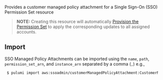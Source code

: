Provides a customer managed policy attachment for a Single Sign-On (SSO) Permission Set resource

> **NOTE:** Creating this resource will automatically [Provision the Permission Set](https://docs.aws.amazon.com/singlesignon/latest/APIReference/API_ProvisionPermissionSet.html) to apply the corresponding updates to all assigned accounts.


## Import

SSO Managed Policy Attachments can be imported using the `name`, `path`, `permission_set_arn`, and `instance_arn` separated by a comma (`,`) e.g.,

```sh
 $ pulumi import aws:ssoadmin/customerManagedPolicyAttachment:CustomerManagedPolicyAttachment example TestPolicy,/,arn:aws:sso:::permissionSet/ssoins-2938j0x8920sbj72/ps-80383020jr9302rk,arn:aws:sso:::instance/ssoins-2938j0x8920sbj72
```

 